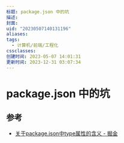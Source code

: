 ```yaml
---
标题: package.json 中的坑
描述: 
封面: 
uid: "20230507140131196"
aliases: 
tags:
  - 计算机/前端/工程化
cssclasses: 
创建时间: 2023-05-07 14:01:31
更新时间: 2023-12-31 03:07:34
---
```


# package.json 中的坑

## 参考

- [关于package.json中type属性的含义 - 掘金](https://juejin.cn/post/7032278473389539365)
